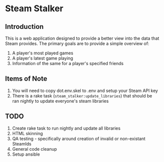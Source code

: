 # Steam Stalker

## Introduction

This is a web application designed to provide a better view into the data that Steam provides.  The primary goals are to provide a simple overview of:

1. A player's most played games
1. A player's latest game playing
1. Information of the same for a player's specified friends

## Items of Note

1. You will need to copy dot.env.skel to .env and setup your Steam API key
1. There is a rake task (`steam_stalker:update_libraries`) that should be ran nightly to update everyone's steam libraries

## TODO

1. Create rake task to run nightly and update all libraries
1. HTML skinning
1. QA testing - specifically around creation of invalid or non-existant SteamIds
1. General code cleanup
1. Setup ansible
